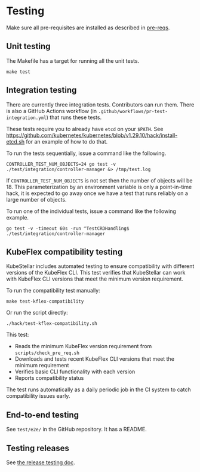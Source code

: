 # Testing

Make sure all pre-requisites are installed as described in [pre-reqs](pre-reqs.md).

## Unit testing

The Makefile has a target for running all the unit tests.

```shell
make test
```

## Integration testing

There are currently three integration tests. Contributors can run them. There is also a GitHub Actions workflow (in `.github/workflows/pr-test-integration.yml`) that runs these tests.

These tests require you to already have `etcd` on your `$PATH`.
See https://github.com/kubernetes/kubernetes/blob/v1.29.10/hack/install-etcd.sh for an example of how to do that.

To run the tests sequentially, issue a command like the following.

```shell
CONTROLLER_TEST_NUM_OBJECTS=24 go test -v ./test/integration/controller-manager &> /tmp/test.log
```

If `CONTROLLER_TEST_NUM_OBJECTS` is not set then the number of objects
will be 18. This parameterization by an environment variable is only a
point-in-time hack, it is expected to go away once we have a test that
runs reliably on a large number of objects.

To run one of the individual tests, issue a command like the following example.

```shell
go test -v -timeout 60s -run ^TestCRDHandling$ ./test/integration/controller-manager
```

## KubeFlex compatibility testing

KubeStellar includes automated testing to ensure compatibility with different versions of the KubeFlex CLI. This test verifies that KubeStellar can work with KubeFlex CLI versions that meet the minimum version requirement.

To run the compatibility test manually:

```shell
make test-kflex-compatibility
```

Or run the script directly:

```shell
./hack/test-kflex-compatibility.sh
```

This test:
- Reads the minimum KubeFlex version requirement from `scripts/check_pre_req.sh`
- Downloads and tests recent KubeFlex CLI versions that meet the minimum requirement
- Verifies basic CLI functionality with each version
- Reports compatibility status

The test runs automatically as a daily periodic job in the CI system to catch compatibility issues early.

## End-to-end testing

See `test/e2e/` in the GitHub repository. It has a README.

## Testing releases

See [the release testing doc](release-testing.md).
